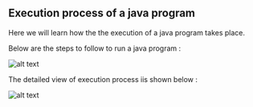 ## Execution process of a java program  

Here we will learn how the the execution of a java program takes place.  

Below are the steps to follow to run a java program :  

![alt text](https://www.sitesbay.com/java/images/basic-java/compile-and-run-java.png "Compile-and-Run-Java")  

The detailed view of execution process iis shown below :  

![alt text](https://cdncontribute.geeksforgeeks.org/wp-content/uploads/java.jpg "Compile-and-Run-Java")